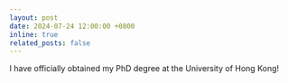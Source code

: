 ```yaml
---
layout: post
date: 2024-07-24 12:00:00 +0800
inline: true
related_posts: false
---
```


I have officially obtained my PhD degree at the University of Hong Kong!
